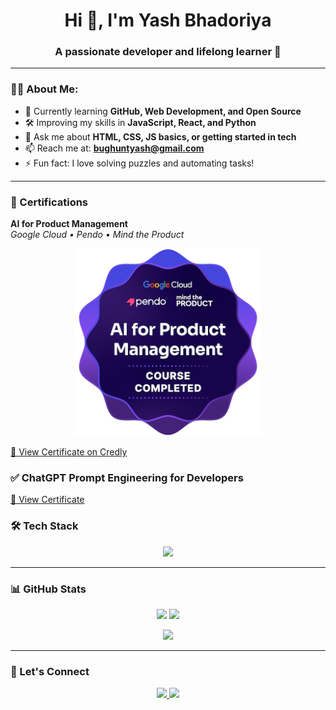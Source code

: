 <h1 align="center">Hi 👋, I'm Yash Bhadoriya</h1>
<h3 align="center">A passionate developer and lifelong learner 🚀</h3>

---

### 🙋‍♂️ About Me:

- 🌱 Currently learning **GitHub, Web Development, and Open Source**
- 🛠️ Improving my skills in **JavaScript, React, and Python**
- 💬 Ask me about **HTML, CSS, JS basics, or getting started in tech**
- 📫 Reach me at: **bughuntyash@gmail.com**
- ⚡ Fun fact: I love solving puzzles and automating tasks!

---

### 🧠 Certifications

**AI for Product Management**  
_Google Cloud • Pendo • Mind the Product_

<p align="center">
  <a href="https://www.credly.com/badges/c44c06e8-bdc3-444c-9567-5bc349a0f11c/public_url" target="_blank">
    <img src="https://raw.githubusercontent.com/YashBhadoriya/YashBhadoriya/main/ai-for-product-management%20(1).png" width="300" alt="AI for Product Management Badge"/>
  </a>
</p>

[🔗 View Certificate on Credly](https://www.credly.com/badges/c44c06e8-bdc3-444c-9567-5bc349a0f11c/public_url)


### ✅ ChatGPT Prompt Engineering for Developers  
[🔗 View Certificate ](https://learn.deeplearning.ai/accomplishments/6495a546-622b-4c5f-a82a-3039f92915ad?usp=sharing)



### 🛠️ Tech Stack

<p align="center">
  <img src="https://skillicons.dev/icons?i=html,css,js,react,python,nodejs,git,github,tailwind,bootstrap,vscode" />
</p>

---

### 📊 GitHub Stats

<p align="center">
  <img src="https://github-readme-stats.vercel.app/api?username=YashBhadoriya&show_icons=true&theme=tokyonight" />
  <img src="https://github-readme-streak-stats.herokuapp.com/?user=YashBhadoriya&theme=tokyonight" />
</p>

<p align="center">
  <img src="https://github-readme-stats.vercel.app/api/top-langs/?username=YashBhadoriya&layout=compact&theme=tokyonight" />
</p>

---

### 🤝 Let's Connect

<p align="center">
  <a href="https://www.linkedin.com/in/yashbhadoriya/" target="_blank">
    <img src="https://img.shields.io/badge/LinkedIn-blue?style=for-the-badge&logo=linkedin" />
  </a>
  <a href="mailto:bughuntyash@gmail.com">
    <img src="https://img.shields.io/badge/Email-grey?style=for-the-badge&logo=gmail" />
  </a>
</p>
